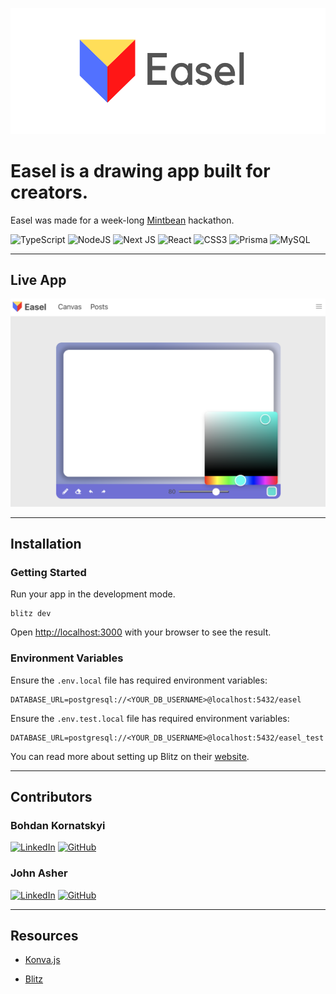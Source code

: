 [![Easel](/public/easel-readme-logo.png)](https://easel-kornatskyi.vercel.app)

# **Easel** is a drawing app built for creators.

Easel was made for a week-long [Mintbean](https://tinyurl.com/yz4p8344) hackathon.

![TypeScript](https://img.shields.io/badge/typescript-%23007ACC.svg?style=for-the-badge&logo=typescript&logoColor=white) ![NodeJS](https://img.shields.io/badge/node.js-6DA55F?style=for-the-badge&logo=node.js&logoColor=white) ![Next JS](https://img.shields.io/badge/Next-black?style=for-the-badge&logo=next.js&logoColor=white) ![React](https://img.shields.io/badge/react-%2320232a.svg?style=for-the-badge&logo=react&logoColor=%2361DAFB) ![CSS3](https://img.shields.io/badge/css3-%231572B6.svg?style=for-the-badge&logo=css3&logoColor=white) ![Prisma](https://img.shields.io/badge/Prisma-3982CE?style=for-the-badge&logo=Prisma&logoColor=white) ![MySQL](https://img.shields.io/badge/mysql-%2300f.svg?style=for-the-badge&logo=mysql&logoColor=white)

---

## Live App

[![Easel](/public/easel-screenshot.png)](https://easel-kornatskyi.vercel.app)

---

## Installation

### Getting Started

Run your app in the development mode.

```
blitz dev
```

Open [http://localhost:3000](http://localhost:3000) with your browser to see the result.

### Environment Variables

Ensure the `.env.local` file has required environment variables:

```
DATABASE_URL=postgresql://<YOUR_DB_USERNAME>@localhost:5432/easel
```

Ensure the `.env.test.local` file has required environment variables:

```
DATABASE_URL=postgresql://<YOUR_DB_USERNAME>@localhost:5432/easel_test
```

You can read more about setting up Blitz on their [website](https://blitzjs.com).

---

## Contributors

### Bohdan Kornatskyi

[![LinkedIn](https://img.shields.io/badge/linkedin-%230077B5.svg?style=for-the-badge&logo=linkedin&logoColor=white)](https://www.linkedin.com/in/bohdan-kornatskyi/) [![GitHub](https://img.shields.io/badge/github-%23121011.svg?style=for-the-badge&logo=github&logoColor=white)](https://github.com/kornatskyi)

### John Asher

[![LinkedIn](https://img.shields.io/badge/linkedin-%230077B5.svg?style=for-the-badge&logo=linkedin&logoColor=white)](https://www.linkedin.com/in/-john-asher/) [![GitHub](https://img.shields.io/badge/github-%23121011.svg?style=for-the-badge&logo=github&logoColor=white)](https://github.com/jfilm)

---

## Resources

- [Konva.js](https://konvajs.org)

- [Blitz](https://blitzjs.com)
